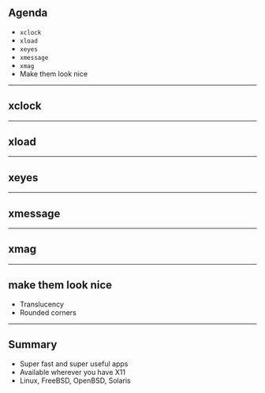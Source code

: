 
## Agenda

- `xclock`
- `xload`
- `xeyes`
- `xmessage`
- `xmag`
- Make them look nice

---

## xclock

---

## xload

---

## xeyes

---

## xmessage

---

## xmag

---

## make them look nice

- Translucency
- Rounded corners

---

## Summary

- Super fast and super useful apps
- Available wherever you have X11
- Linux, FreeBSD, OpenBSD, Solaris

